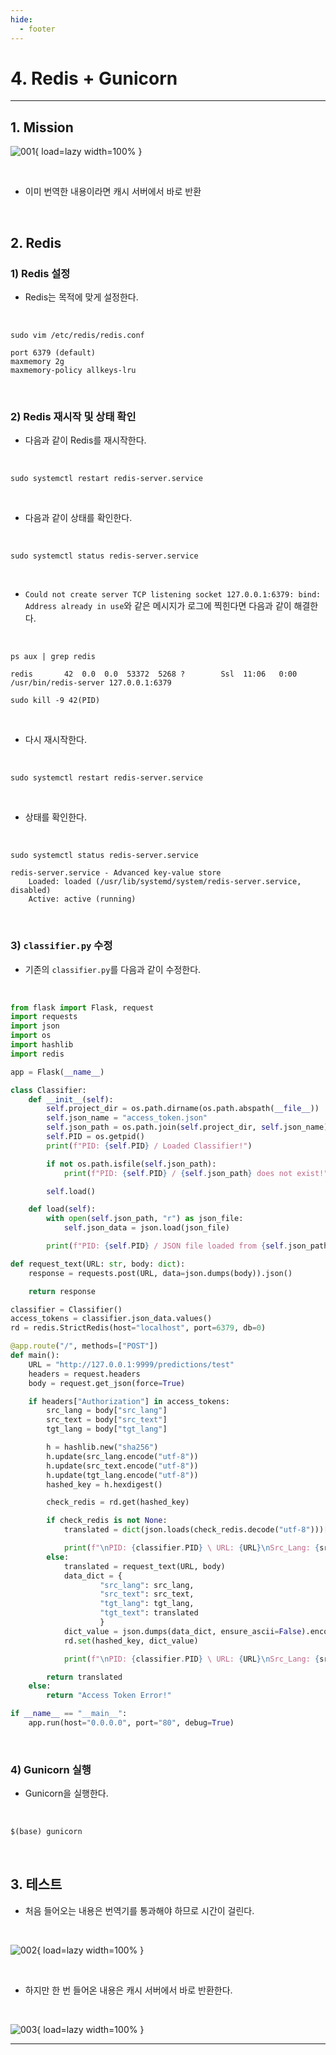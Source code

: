 ```yaml
---
hide:
  - footer
---
```


# 4. Redis + Gunicorn

---

## 1. Mission

![001](https://github.com/SAEMC/Images-Ops/blob/main/redis/004/001.png?raw=true){ load=lazy width=100% }

<br/>

- 이미 번역한 내용이라면 캐시 서버에서 바로 반환

<br/>

## 2. Redis

### 1) Redis 설정

- Redis는 목적에 맞게 설정한다.

<br/>

```shell
sudo vim /etc/redis/redis.conf
```

```
port 6379 (default)
maxmemory 2g
maxmemory-policy allkeys-lru
```

<br/>

### 2) Redis 재시작 및 상태 확인

- 다음과 같이 Redis를 재시작한다.

<br/>

```shell
sudo systemctl restart redis-server.service
```

<br/>

- 다음과 같이 상태를 확인한다.

<br/>

```shell
sudo systemctl status redis-server.service
```

<br/>

- `Could not create server TCP listening socket 127.0.0.1:6379: bind: Address already in use`와 같은 메시지가 로그에 찍힌다면 다음과 같이 해결한다.

<br/>

```shell
ps aux | grep redis
```

```
redis       42  0.0  0.0  53372  5268 ?        Ssl  11:06   0:00 /usr/bin/redis-server 127.0.0.1:6379
```

```shell
sudo kill -9 42(PID)
```

<br/>

- 다시 재시작한다.

<br/>

```shell
sudo systemctl restart redis-server.service
```

<br/>

- 상태를 확인한다.

<br/>

```shell
sudo systemctl status redis-server.service
```

```
redis-server.service - Advanced key-value store
    Loaded: loaded (/usr/lib/systemd/system/redis-server.service, disabled)
    Active: active (running)
```

<br/>

### 3) `classifier.py` 수정

- 기존의 `classifier.py`를 다음과 같이 수정한다.

<br/>

```python
from flask import Flask, request
import requests
import json
import os
import hashlib
import redis

app = Flask(__name__)

class Classifier:
    def __init__(self):
        self.project_dir = os.path.dirname(os.path.abspath(__file__))
        self.json_name = "access_token.json"
        self.json_path = os.path.join(self.project_dir, self.json_name)
        self.PID = os.getpid()
        print(f"PID: {self.PID} / Loaded Classifier!")

        if not os.path.isfile(self.json_path):
            print(f"PID: {self.PID} / {self.json_path} does not exist!")

        self.load()

    def load(self):
        with open(self.json_path, "r") as json_file:
            self.json_data = json.load(json_file)

        print(f"PID: {self.PID} / JSON file loaded from {self.json_path}")

def request_text(URL: str, body: dict):
    response = requests.post(URL, data=json.dumps(body)).json()

    return response

classifier = Classifier()
access_tokens = classifier.json_data.values()
rd = redis.StrictRedis(host="localhost", port=6379, db=0)

@app.route("/", methods=["POST"])
def main():
    URL = "http://127.0.0.1:9999/predictions/test"
    headers = request.headers
    body = request.get_json(force=True)

    if headers["Authorization"] in access_tokens:
        src_lang = body["src_lang"]
        src_text = body["src_text"]
        tgt_lang = body["tgt_lang"]

        h = hashlib.new("sha256")
        h.update(src_lang.encode("utf-8"))
        h.update(src_text.encode("utf-8"))
        h.update(tgt_lang.encode("utf-8"))
        hashed_key = h.hexdigest()

        check_redis = rd.get(hashed_key)

        if check_redis is not None:
            translated = dict(json.loads(check_redis.decode("utf-8")))["tgt_text"]

            print(f"\nPID: {classifier.PID} \ URL: {URL}\nSrc_Lang: {src_lang} \ Src_text: {src_text}\nTgt_Lang: {tgt_lang} \ Translated: {translated['translated']}\nGet from DB")
        else:
            translated = request_text(URL, body)
            data_dict = {
                    "src_lang": src_lang,
                    "src_text": src_text,
                    "tgt_lang": tgt_lang,
                    "tgt_text": translated
                    }
            dict_value = json.dumps(data_dict, ensure_ascii=False).encode("utf-8")
            rd.set(hashed_key, dict_value)

            print(f"\nPID: {classifier.PID} \ URL: {URL}\nSrc_Lang: {src_lang} \ Src_text: {src_text}\nTgt_Lang: {tgt_lang} \ Translated: {translated['translated']}\nSet to DB")

        return translated
    else:
        return "Access Token Error!"

if __name__ == "__main__":
    app.run(host="0.0.0.0", port="80", debug=True)
```

<br/>

### 4) Gunicorn 실행

- Gunicorn을 실행한다.

<br/>

```python
$(base) gunicorn
```

<br/>

## 3. 테스트

- 처음 들어오는 내용은 번역기를 통과해야 하므로 시간이 걸린다.

<br/>

![002](https://github.com/SAEMC/Images-Ops/blob/main/redis/004/002.png?raw=true){ load=lazy width=100% }

<br/>

- 하지만 한 번 들어온 내용은 캐시 서버에서 바로 반환한다.

<br/>

![003](https://github.com/SAEMC/Images-Ops/blob/main/redis/004/003.png?raw=true){ load=lazy width=100% }

---
